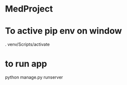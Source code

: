 # MedProject
# To active pip env on window
. venv/Scripts/activate

# to run app
python manage.py runserver
